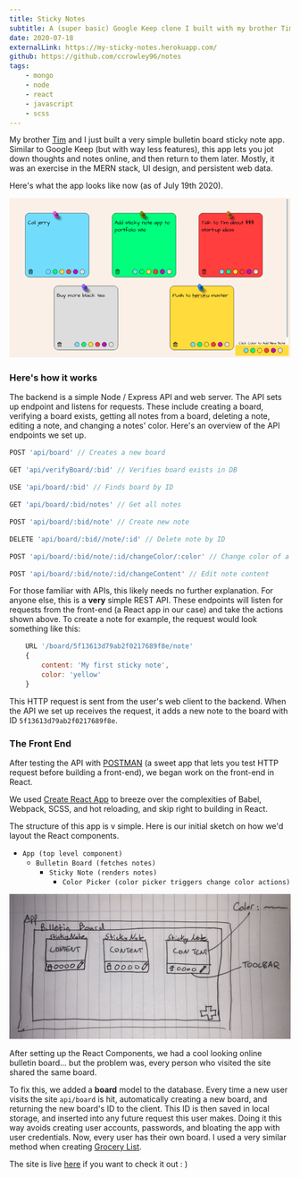 ```yaml
---
title: Sticky Notes
subtitle: A (super basic) Google Keep clone I built with my brother Tim
date: 2020-07-18
externalLink: https://my-sticky-notes.herokuapp.com/
github: https://github.com/ccrowley96/notes
tags: 
    - mongo
    - node
    - react
    - javascript
    - scss
---
```


My brother <a href = "https://timothycrowley.me" target="_blank">Tim</a> and I just built a very simple bulletin board sticky note app.  Similar to Google Keep (but with way less features), this app lets you jot down thoughts and notes online, and then return to them later.  Mostly, it was an exercise in the MERN stack, UI design, and persistent web data.

Here's what the app looks like now (as of July 19th 2020).

![Finished Sticky Note App](/img/sticky-notes/front-end.png)

### Here's how it works
The backend is a simple Node / Express API and web server.  The API sets up endpoint and listens for requests.  These include creating a board, verifying a board exists, getting all notes from a board, deleting a note, editing a note, and changing a notes' color.  Here's an overview of the API endpoints we set up.

```js
POST 'api/board' // Creates a new board 
```
```js
GET 'api/verifyBoard/:bid' // Verifies board exists in DB
```
```js
USE 'api/board/:bid' // Finds board by ID
```
```js
GET 'api/board/:bid/notes' // Get all notes
```
```js
POST 'api/board/:bid/note' // Create new note
```
```js
DELETE 'api/board/:bid//note/:id' // Delete note by ID
```
```js
POST 'api/board/:bid/note/:id/changeColor/:color' // Change color of a note
```
```js
POST 'api/board/:bid/note/:id/changeContent' // Edit note content
```

For those familiar with APIs, this likely needs no further explanation. For anyone else, this is a **very** simple REST API.  These endpoints will listen for requests from the front-end (a React app in our case) and take the actions shown above.  To create a note for example, the request would look something like this:

```js
    URL '/board/5f13613d79ab2f0217689f8e/note'
    {
        content: 'My first sticky note',
        color: 'yellow'
    }
```

This HTTP request is sent from the user's web client to the backend.  When the API we set up receives the request, it adds a new note to the board with ID `5f13613d79ab2f0217689f8e`.

### The Front End
After testing the API with <a href = "https://www.postman.com/" target="_blank">POSTMAN</a> (a sweet app that lets you test HTTP request before building a front-end), we began work on the front-end in React.

We used <a href = "https://github.com/facebook/create-react-app" target="_blank">Create React App</a> to breeze over the complexities of Babel, Webpack, SCSS, and hot reloading, and skip right to building in React.

The structure of this app is v simple. Here is our initial sketch on how we'd layout the React components.

- `App (top level component)`
    - `Bulletin Board (fetches notes)`
        - `Sticky Note (renders notes)`
            - `Color Picker (color picker triggers change color actions)`

![React Component Layout](/img/sticky-notes/react-components.jpg)

After setting up the React Components, we had a cool looking online bulletin board... but the problem was, every person who visited the site shared the same board.

To fix this, we added a **board** model to the database.  Every time a new user visits the site `api/board` is hit, automatically creating a new board, and returning the new board's ID to the client.  This ID is then saved in local storage, and inserted into any future request this user makes.  Doing it this way avoids creating user accounts, passwords, and bloating the app with user credentials.  Now, every user has their own board.  I used a very similar method when creating <a href = "https://corycrowley.me/projects/grocerylist/" target="_blank">Grocery List</a>.

The site is live <a href = "https://my-sticky-notes.herokuapp.com/" target="_blank">here</a> if you want to check it out : )



